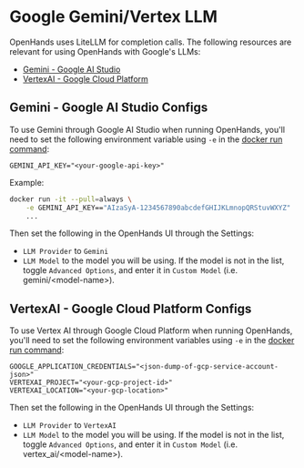 # Google Gemini/Vertex LLM

OpenHands uses LiteLLM for completion calls. The following resources are relevant for using OpenHands with Google's LLMs:

- [Gemini - Google AI Studio](https://docs.litellm.ai/docs/providers/gemini)
- [VertexAI - Google Cloud Platform](https://docs.litellm.ai/docs/providers/vertex)

## Gemini - Google AI Studio Configs

To use Gemini through Google AI Studio when running OpenHands, you'll need to set the following environment variable
using `-e` in the [docker run command](/modules/usage/getting-started#installation):

```
GEMINI_API_KEY="<your-google-api-key>"
```

Example:
```bash
docker run -it --pull=always \
    -e GEMINI_API_KEY=="AIzaSyA-1234567890abcdefGHIJKLmnopQRStuvWXYZ"
    ...
```

Then set the following in the OpenHands UI through the Settings:
* `LLM Provider` to `Gemini`
* `LLM Model` to the model you will be using.
If the model is not in the list, toggle `Advanced Options`, and enter it in `Custom Model` (i.e. gemini/&lt;model-name&gt;).

## VertexAI - Google Cloud Platform Configs

To use Vertex AI through Google Cloud Platform when running OpenHands, you'll need to set the following environment
variables using `-e` in the [docker run command](/modules/usage/getting-started#installation):

```
GOOGLE_APPLICATION_CREDENTIALS="<json-dump-of-gcp-service-account-json>"
VERTEXAI_PROJECT="<your-gcp-project-id>"
VERTEXAI_LOCATION="<your-gcp-location>"
```

Then set the following in the OpenHands UI through the Settings:
* `LLM Provider` to `VertexAI`
* `LLM Model` to the model you will be using.
If the model is not in the list, toggle `Advanced Options`, and enter it in `Custom Model` (i.e. vertex_ai/&lt;model-name&gt;).
